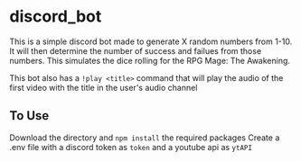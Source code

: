# discord_bot

This is a simple discord bot made to generate X random numbers from 1-10. It will then determine the number of success and failues from those numbers. This simulates the dice rolling for the RPG Mage: The Awakening.

This bot also has a `!play <title>` command that will play the audio of the first video with the title in the user's audio channel

## To Use

Download the directory and `npm install` the required packages
Create a .env file with a discord token as `token` and a youtube api as `ytAPI`
